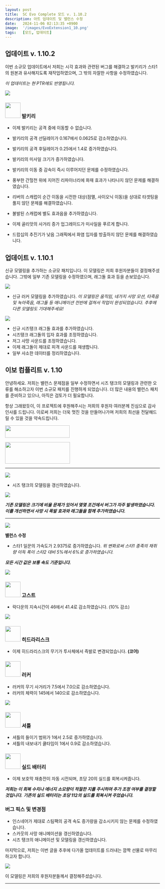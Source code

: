 ```yaml
---
layout: post
title:  SC Evo Complete 모드 v. 1.10.2
description: 아트 업데이트 및 밸런스 수정
date:   2024-11-06 02:13:35 +0900
image:  '/images/EvoExtension1_10.png'
tags:   [모드, 업데이트]
---
```

## 업데이트 v. 1.10.2

이번 소규모 업데이트에서 저희는 시각 효과와 관련된 버그를 해결하고 발키리가 스타1의 원본과 유사해지도록 재작업하였으며, 그 밖의 자잘한 사항을 수정하였습니다.

*이 업데이트는 현 PTR에도 반영됩니다.*

![]({{site.baseurl}}/images/Divider_CoreMods.png)

### <img src="{{site.baseurl}}/images/btn-unit-terran-valkyrie@scbw.png" width="50" height="50"> 발키리

- 이제 발키리는 공격 중에 이동할 수 없습니다.
- 발키리의 공격 선딜레이가 0.167에서 0.0625로 감소하였습니다.
- 발키리의 공격 후딜레이가 0.25에서 1.4로 증가하였습니다.
- 발키리의 미사일 크기가 증가하였습니다.
- 발키리의 이동 중 감속이 즉시 이루어지던 문제를 수정하였습니다.

- 풍부한 간헐천 위에 지어진 리파이너리에 화재 효과가 나타나지 않던 문제를 해결하였습니다.
- 리버의 스캐럽이 순간 이동을 시전한 대상(점멸, 사이오닉 이동)을 상대로 타겟팅을 풀지 않던 문제를 해결하였습니다.
- 불발된 스캐럽에 별도 효과음을 추가하였습니다.

- 이제 골리앗의 사거리 증가 업그레이드가 미사일을 푸르게 합니다.

- 드랍십의 추진기가 낮음 그래픽에서 화염 입자를 방출하지 않던 문제를 해결하였습니다. 

## 업데이트 v. 1.10.1

신규 모델링을 추가하는 소규모 패치입니다. 이 모델링은 저희 후원자분들이 결정해주셨습니다. 그밖에 일부 기존 모델링을 수정하였으며, 래그돌 효과 등을 손보았습니다.

![]({{site.baseurl}}/images/Divider_CoreMods.png)

- 신규 러커 모델링을 추가하였습니다.
*이 모델링은 움직임, 네가지 사망 모션, 타죽음 및 녹아죽음, 래그돌 등 애니메이션 전반에 걸쳐서 작업이 완성되었습니다. 추후에 다른 모델링도 기대해주세요!*

![]({{site.baseurl}}/images/modelpreview-lurker.png)

- 신규 시즈탱크 래그돌 효과를 추가하였습니다.
- 시즈탱크 래그돌의 입자 효과를 조정하였습니다.
- 저그 사망 사운드를 조정하였습니다.
- 이제 래그돌이 제대로 피격 사운드를 재생합니다.
- 일부 사소한 데이터를 정리하였습니다.

## 이보 컴플리트 v. 1.10

안녕하세요. 저희는 밸런스 문제점을 일부 수정하면서 시즈 탱크의 모델링과 관련한 오류를 해소하고자 이번 소규모 패치를 진행하게 되었습니다. 더 많은 내용의 밸런스 패치를 준비하고 있으나, 아직은 검토가 더 필요합니다.

항상 그래왔듯이, 이 프로젝트에 후원해주시는 저희의 후원자 여러분께 진심으로 감사 인사를 드립니다. 이로써 저희는 더욱 멋진 것을 만들어나가며 저희의 최선을 전달해드릴 수 있을 것을 약속드립니다.

<a href="https://paypal.me/KopruluKat/"><img src="{{site.baseurl}}/images/blue.png" width="210" height="40"></a> 

<a href="https://www.patreon.com/TeamKopruluSC2"><img src="{{site.baseurl}}/images/becomeAPatronBanner.png" width="211" height="70"></a>

***

![]({{site.baseurl}}/images/Divider_CoreMods.png)

- 시즈 탱크의 모델링을 갱신하였습니다.

![]({{site.baseurl}}/images/modelpreview-newsiegetank.png)

***기존 모델링은 크기에 비율 문제가 있어서 몇몇 조건에서 버그가 자주 발생하였습니다. 이를 개선하면서 사망 시 폭발 효과와 래그돌을 함께 추가하였습니다.***

***

![]({{site.baseurl}}/images/Divider_Extension.png)

**밸런스 수정**

- 스타1 일꾼의 가속도가 2.9375로 증가하였습니다.
*위 변화로써 스타1 종족의 채취량 이득 폭이 스타2 대비 5%에서 6%로 증가하였습니다.*

***모든 시간 값은 보통 속도 기준입니다.***

![]({{site.baseurl}}/images/Divider_Terran.png)


### <img src="{{site.baseurl}}/images/btn-unit-terran-ghost@scbw.png" width="50" height="50"> 고스트
- 락다운의 지속시간이 46에서 41.4로 감소하였습니다. (10% 감소)


![]({{site.baseurl}}/images/Divider_Zerg.png)


### <img src="{{site.baseurl}}/images/btn-unit-zerg-hydralisk@scbw.png" width="50" height="50"> 히드라리스크
- 이제 히드라리스크의 무기가 투사체에서 즉발로 변경되었습니다. __(코어)__

### <img src="{{site.baseurl}}/images/btn-unit-zerg-lurker@scbw.png" width="50" height="50"> 러커
- 러커의 무기 사거리가 7.5에서 7.0으로 감소하였습니다.
- 러커의 체력이 145에서 140으로 감소하였습니다.


![]({{site.baseurl}}/images/Divider_Protoss.png)


### <img src="{{site.baseurl}}/images/btn-unit-protoss-ShuttleSCBW.png" width="50" height="50"> 셔틀
- 셔틀의 들이기 범위가 1에서 2.5로 증가하였습니다.
- 셔틀의 내보내기 쿨타임이 1에서 0.9로 감소하였습니다.

### <img src="{{site.baseurl}}/images/btn-building-protoss-shieldbattery@scbw.png" width="50" height="50"> 실드 배터리
- 이제 보호막 재충전이 자동 시전되며, 초당 20의 실드를 회복시켜줍니다.

***저희는 이 회복 수치나 에너지 소모량이 적절한 지를 주시하며 추가 조정 여부를 결정할 것입니다.***
***기존의 실드 배터리는 초당 112의 실드를 회복시켜 주었습니다.***


### 버그 픽스 및 변경점
- 인스네어가 제대로 스팀팩의 공격 속도 증가량을 감소시키지 않는 문제를 수정하였습니다.
- 스카웃의 사망 애니메이션을 갱신하였습니다.
- 시즈 탱크의 애니메이션 및 모델링을 갱신하였습니다.

마지막으로, 저희는 이번 글을 추후에 다가올 업데이트를 드러내는 깜짝 선물로 마무리하고자 합니다.

![]({{site.baseurl}}/gifs/2020-21-10-teaser-lurker.gif)

이 모델링은 저희의 후원자분들께서 결정해주셨습니다.

***
